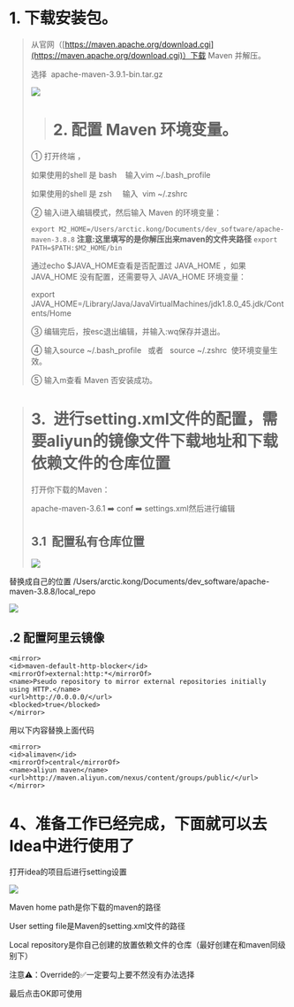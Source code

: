 # 1. 下载安装包。

> 从官网（[https://maven.apache.org/download.cgi](https://maven.apache.org/download.cgi)）下载 Maven 并解压。
> 
> 选择  apache-maven-3.9.1-bin.tar.gz
> 
> ![](https://img2023.cnblogs.com/blog/667853/202303/667853-20230329084816468-1506288472.png)
> 
>> # 2. 配置 Maven 环境变量。
> 
> ① 打开终端 ，
> 
> 如果使用的shell 是 bash    输入vim ~/.bash_profile
> 
> 如果使用的shell 是 zsh     输入  vim ~/.zshrc
> 
> ② 输入i进入编辑模式，然后输入 Maven 的环境变量：
> 
> `export M2_HOME=/Users/arctic.kong/Documents/dev_software/apache-maven-3.8.8` 
> **注意:这里填写的是你解压出来maven的文件夹路径**
> `export PATH=$PATH:$M2_HOME/bin`
> 
> 通过echo $JAVA_HOME查看是否配置过 JAVA_HOME ，如果 JAVA_HOME 没有配置，还需要导入 JAVA_HOME 环境变量：
> 
> export JAVA_HOME=/Library/Java/JavaVirtualMachines/jdk1.8.0_45.jdk/Contents/Home
> 
> ③ 编辑完后，按esc退出编辑，并输入:wq保存并退出。
> 
> ④ 输入source ~/.bash_profile   或者   source ~/.zshrc  使环境变量生效。
> 
> ⑤ 输入m查看 Maven 否安装成功。
> 
>   

> # 3.  进行setting.xml文件的配置，需要aliyun的镜像文件下载地址和下载依赖文件的仓库位置
> 
> 打开你下载的Maven：
> 
> apache-maven-3.6.1 ➡️ conf ➡️ settings.xml然后进行编辑
> 
> ## 3.1  配置私有仓库位置
> ![](https://img2023.cnblogs.com/blog/667853/202303/667853-20230329104527388-457534791.png)

替换成自己的位置 /Users/arctic.kong/Documents/dev_software/apache-maven-3.8.8/local_repo 

![](https://img2023.cnblogs.com/blog/667853/202303/667853-20230329104649863-359588840.png)

## .2 配置阿里云镜像
```
<mirror>  
<id>maven-default-http-blocker</id>  
<mirrorOf>external:http:*</mirrorOf>  
<name>Pseudo repository to mirror external repositories initially using HTTP.</name>  
<url>http://0.0.0.0/</url>  
<blocked>true</blocked>  
</mirror>
```


用以下内容替换上面代码  
```
<mirror>  
<id>alimaven</id>  
<mirrorOf>central</mirrorOf>  
<name>aliyun maven</name>  
<url>http://maven.aliyun.com/nexus/content/groups/public/</url>  
</mirror>  
```

# 4、准备工作已经完成，下面就可以去Idea中进行使用了

打开idea的项目后进行setting设置

![](https://img2023.cnblogs.com/blog/667853/202303/667853-20230329105349754-1868470253.png)

Maven home path是你下载的maven的路径

User setting file是Maven的setting.xml文件的路径

Local repository是你自己创建的放置依赖文件的仓库（最好创建在和maven同级别下）

注意⚠️：Override的✅一定要勾上要不然没有办法选择

最后点击OK即可使用